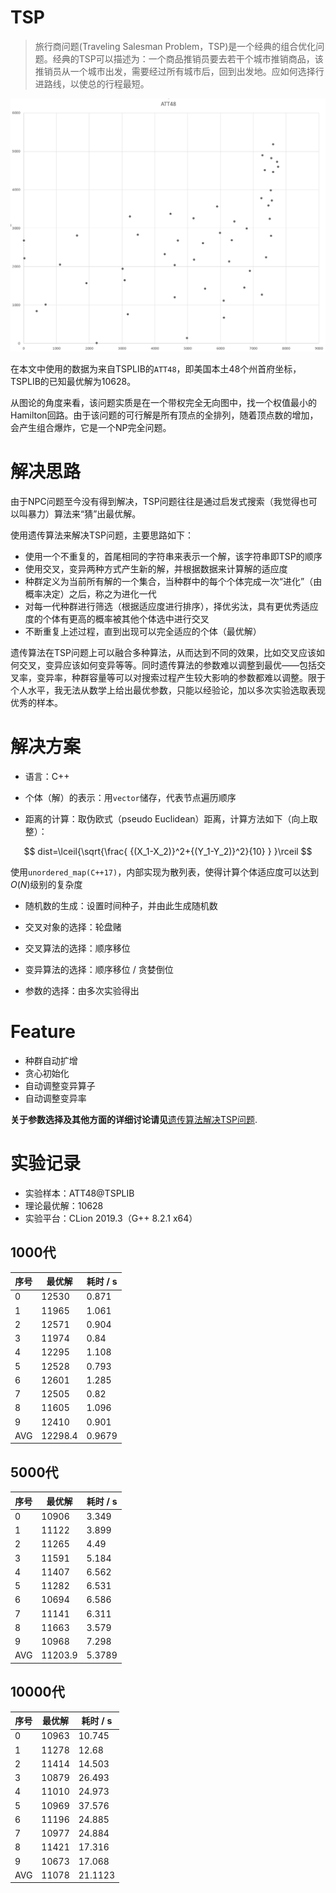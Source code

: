 # TSP

> 旅行商问题(Traveling Salesman Problem，TSP)是一个经典的组合优化问题。经典的TSP可以描述为：一个商品推销员要去若干个城市推销商品，该推销员从一个城市出发，需要经过所有城市后，回到出发地。应如何选择行进路线，以使总的行程最短。

![](https://github.com/bipy/TSP-GA/blob/master/source/1.png)

在本文中使用的数据为来自TSPLIB的`ATT48`，即美国本土48个州首府坐标，TSPLIB的已知最优解为10628。

从图论的角度来看，该问题实质是在一个带权完全无向图中，找一个权值最小的Hamilton回路。由于该问题的可行解是所有顶点的全排列，随着顶点数的增加，会产生组合爆炸，它是一个NP完全问题。

# 解决思路

由于NPC问题至今没有得到解决，TSP问题往往是通过启发式搜索（我觉得也可以叫暴力）算法来“猜”出最优解。

使用遗传算法来解决TSP问题，主要思路如下：

- 使用一个不重复的，首尾相同的字符串来表示一个解，该字符串即TSP的顺序
- 使用交叉，变异两种方式产生新的解，并根据数据来计算解的适应度
- 种群定义为当前所有解的一个集合，当种群中的每个个体完成一次“进化”（由概率决定）之后，称之为进化一代
- 对每一代种群进行筛选（根据适应度进行排序），择优劣汰，具有更优秀适应度的个体有更高的概率被其他个体选中进行交叉
- 不断重复上述过程，直到出现可以完全适应的个体（最优解）

遗传算法在TSP问题上可以融合多种算法，从而达到不同的效果，比如交叉应该如何交叉，变异应该如何变异等等。同时遗传算法的参数难以调整到最优——包括交叉率，变异率，种群容量等可以对搜索过程产生较大影响的参数都难以调整。限于个人水平，我无法从数学上给出最优参数，只能以经验论，加以多次实验选取表现优秀的样本。

# 解决方案

- 语言：C++

- 个体（解）的表示：用`vector`储存，代表节点遍历顺序

- 距离的计算：取伪欧式（pseudo Euclidean）距离，计算方法如下（向上取整）：

$$
dist=\lceil{\sqrt{\frac{ {(X_1-X_2)}^2+{(Y_1-Y_2)}^2}{10} } }\rceil
$$

使用`unordered_map(C++17)`，内部实现为散列表，使得计算个体适应度可以达到$O(N)$级别的复杂度

- 随机数的生成：设置时间种子，并由此生成随机数

- 交叉对象的选择：轮盘赌

- 交叉算法的选择：顺序移位

- 变异算法的选择：顺序移位 / 贪婪倒位

- 参数的选择：由多次实验得出

# Feature

- 种群自动扩增
- 贪心初始化
- 自动调整变异算子
- 自动调整变异率

**关于参数选择及其他方面的详细讨论请见**[遗传算法解决TSP问题](https://zhengrh.com/blog/TSP_GA/).



# 实验记录

- 实验样本：ATT48@TSPLIB
- 理论最优解：10628
- 实验平台：CLion 2019.3（G++ 8.2.1 x64）

## 1000代

| 序号 | 最优解  | 耗时 / s |
| ---- | ------- | -------- |
| 0    | 12530   | 0.871    |
| 1    | 11965   | 1.061    |
| 2    | 12571   | 0.904    |
| 3    | 11974   | 0.84     |
| 4    | 12295   | 1.108    |
| 5    | 12528   | 0.793    |
| 6    | 12601   | 1.285    |
| 7    | 12505   | 0.82     |
| 8    | 11605   | 1.096    |
| 9    | 12410   | 0.901    |
| AVG  | 12298.4 | 0.9679   |

## 5000代

| 序号 | 最优解  | 耗时 / s |
| ---- | ------- | -------- |
| 0    | 10906   | 3.349    |
| 1    | 11122   | 3.899    |
| 2    | 11265   | 4.49     |
| 3    | 11591   | 5.184    |
| 4    | 11407   | 6.562    |
| 5    | 11282   | 6.531    |
| 6    | 10694   | 6.586    |
| 7    | 11141   | 6.311    |
| 8    | 11663   | 3.579    |
| 9    | 10968   | 7.298    |
| AVG  | 11203.9 | 5.3789   |

## 10000代

| 序号 | 最优解 | 耗时 / s |
| ---- | ------ | -------- |
| 0    | 10963  | 10.745   |
| 1    | 11278  | 12.68    |
| 2    | 11414  | 14.503   |
| 3    | 10879  | 26.493   |
| 4    | 11010  | 24.973   |
| 5    | 10969  | 37.576   |
| 6    | 11196  | 24.885   |
| 7    | 10977  | 24.884   |
| 8    | 11421  | 17.316   |
| 9    | 10673  | 17.068   |
| AVG  | 11078  | 21.1123  |
